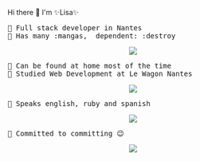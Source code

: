 Hi there 👋
I'm ✨Lisa✨

<pre>
🌱 Full stack developer in Nantes
🌱 Has_many :mangas,  dependent: :destroy
</pre> 

<div id="header" align="center">
  <img src="https://media.giphy.com/media/WZ4M8M2VbauEo/giphy.gif"/>
</div>

<pre>
🌱 Can be found at home most of the time
🌱 Studied Web Development at Le Wagon Nantes
</pre> 

<div align="center">
  <img src="https://media.giphy.com/media/scZPhLqaVOM1qG4lT9/giphy.gif"/>
</div>

<pre>
🌱 Speaks english, ruby and spanish 
</pre>

<div align="center">
  <img class="img" src=https://github-readme-stats.vercel.app/api/top-langs/?username=Lisalucie&langs_count=5&theme=tokyonight>
</div>

<pre>
🌱 Committed to committing 😉
</pre>

<div align="center">
   <img class="img" src=https://github-readme-stats.vercel.app/api/?username=Lisalucie&count_private=true&theme=tokyonight&showicons=true>
</div>

